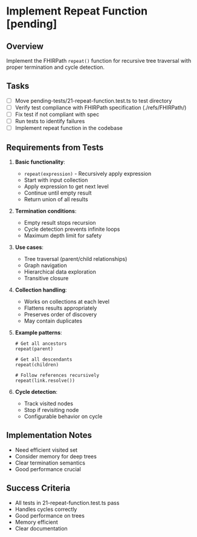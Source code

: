 # Implement Repeat Function [pending]

## Overview
Implement the FHIRPath `repeat()` function for recursive tree traversal with proper termination and cycle detection.

## Tasks
- [ ] Move pending-tests/21-repeat-function.test.ts to test directory
- [ ] Verify test compliance with FHIRPath specification (./refs/FHIRPath/)
- [ ] Fix test if not compliant with spec
- [ ] Run tests to identify failures
- [ ] Implement repeat function in the codebase

## Requirements from Tests
1. **Basic functionality**:
   - `repeat(expression)` - Recursively apply expression
   - Start with input collection
   - Apply expression to get next level
   - Continue until empty result
   - Return union of all results

2. **Termination conditions**:
   - Empty result stops recursion
   - Cycle detection prevents infinite loops
   - Maximum depth limit for safety

3. **Use cases**:
   - Tree traversal (parent/child relationships)
   - Graph navigation
   - Hierarchical data exploration
   - Transitive closure

4. **Collection handling**:
   - Works on collections at each level
   - Flattens results appropriately
   - Preserves order of discovery
   - May contain duplicates

5. **Example patterns**:
   ```fhirpath
   # Get all ancestors
   repeat(parent)
   
   # Get all descendants  
   repeat(children)
   
   # Follow references recursively
   repeat(link.resolve())
   ```

6. **Cycle detection**:
   - Track visited nodes
   - Stop if revisiting node
   - Configurable behavior on cycle

## Implementation Notes
- Need efficient visited set
- Consider memory for deep trees
- Clear termination semantics
- Good performance crucial

## Success Criteria
- All tests in 21-repeat-function.test.ts pass
- Handles cycles correctly
- Good performance on trees
- Memory efficient
- Clear documentation